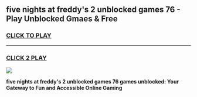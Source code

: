 
## five nights at freddy's 2 unblocked games 76 - Play Unblocked Gmaes & Free
<h3>
<a href="https://news.freeplayer.one?title=five_nights_at_freddy's_2_unblocked_games_76&ref=23F">CLICK TO PLAY</a></h3>
<hr>

<h3>
<a href="https://news.freeplayer.one?title=five_nights_at_freddy's_2_unblocked_games_76&ref=23F">CLICK 2 PLAY</a>
  
</h3>

<a href="https://news.freeplayer.one?title=five_nights_at_freddy's_2_unblocked_games_76&ref=23F/"><img src="https://clearcache.store/games.png"></a>


**five nights at freddy's 2 unblocked games 76 games unblocked: Your Gateway to Fun and Accessible Online Gaming**
